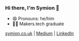 ### Hi there, I'm Symion 👋
- 😄 Pronouns: he/him
- 👨‍💻 Makers.tech graduate

[symion.co.uk](https://www.symion.co.uk/) | [Medium](https://symion-edwards.medium.com/) | [LinkedIn](https://www.linkedin.com/in/symion-edwards-433158109/)
